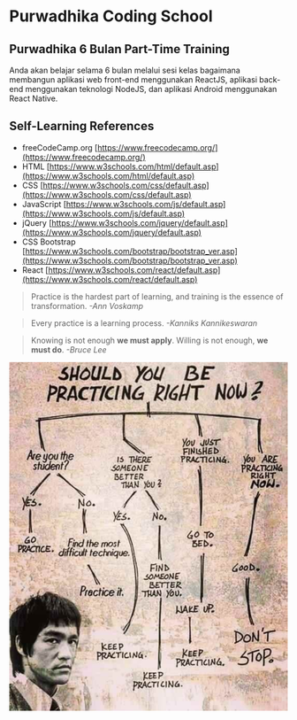 # Purwadhika Coding School

## Purwadhika 6 Bulan Part-Time Training

Anda akan belajar selama 6 bulan melalui sesi kelas bagaimana membangun aplikasi web front-end menggunakan ReactJS, aplikasi back-end menggunakan teknologi NodeJS, dan aplikasi Android menggunakan React Native.

## Self-Learning References

- freeCodeCamp.org [https://www.freecodecamp.org/](https://www.freecodecamp.org/)
- HTML [https://www.w3schools.com/html/default.asp](https://www.w3schools.com/html/default.asp)
- CSS [https://www.w3schools.com/css/default.asp](https://www.w3schools.com/css/default.asp)
- JavaScript [https://www.w3schools.com/js/default.asp](https://www.w3schools.com/js/default.asp)
- jQuery [https://www.w3schools.com/jquery/default.asp](https://www.w3schools.com/jquery/default.asp)
- CSS Bootstrap [https://www.w3schools.com/bootstrap/bootstrap_ver.asp](https://www.w3schools.com/bootstrap/bootstrap_ver.asp)
- React [https://www.w3schools.com/react/default.asp](https://www.w3schools.com/react/default.asp)

> Practice is the hardest part of learning, and training is the essence of transformation. *-Ann Voskamp*

> Every practice is a learning process. *-Kanniks Kannikeswaran*

> Knowing is not enough **we must apply**. Willing is not enough, **we must do**. *-Bruce Lee*

![Bruce Lee](brucelee.jpg)
